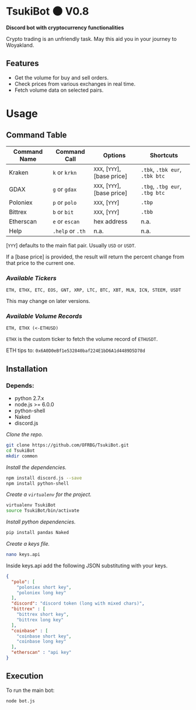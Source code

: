# TsukiBot 🌑 V0.8 
**Discord bot with cryptocurrency functionalities**

Crypto trading is an unfriendly task. May this aid you in your journey to Woyakland.

## Features
+ Get the volume for buy and sell orders.
+ Check prices from various exchanges in real time.
+ Fetch volume data on selected pairs.

# Usage

## Command Table

|  Command Name   |  Command Call    |  Options    | Shortcuts |
|------|------|------|------|
|   Kraken   | `k` or `krkn`     |  `XXX`, [`YYY`], [base price]    | `.tbk`, `.tbk eur`, `.tbk btc`|
|   GDAX   | `g` or `gdax`     |  `XXX`, [`YYY`], [base price]    | `.tbg`, `.tbg eur`, `.tbg btc`|
|   Poloniex   | `p` or `polo`     |  `XXX`, [`YYY`]    | `.tbp`|
|   Bittrex   | `b` or `bit`     |  `XXX`, [`YYY`]    | `.tbb`|
|   Etherscan   | `e` or `escan`     |  hex address   |  n.a. |
|   Help   | `.help` or `.th`     |  n.a.   |  n.a. |

[`YYY`] defaults to the main fiat pair. Usually `USD` or `USDT`.

If a [base price] is provided, the result will return the percent change from that price to the current one.

### _Available Tickers_
```
ETH, ETHX, ETC, EOS, GNT, XRP, LTC, BTC, XBT, MLN, ICN, STEEM, USDT
```

This may change on later versions.

### _Available Volume Records_
```
ETH, ETHX (<-ETHUSD)
```

`ETHX` is the custom ticker to fetch the volume record of `ETHUSDT`.

ETH tips to: `0x6A0D0eBf1e532840baf224E1bD6A1d4489D5D78d`


## Installation

### Depends:
+ python 2.7.x
+ node.js >= 6.0.0
+ python-shell
+ Naked
+ discord.js

*Clone the repo.*

```bash
git clone https://github.com/OFRBG/TsukiBot.git
cd TsukiBot
mkdir common
```

*Install the dependencies.*

```bash
npm install discord.js --save
npm install python-shell
```

*Create a `virtualenv` for the project.*

```bash
virtualenv TsukiBot
source TsukiBot/bin/activate
```

*Install python dependencies.*

```bash
pip install pandas Naked
```

*Create a keys file.*

```bash
nano keys.api
```

Inside keys.api add the following JSON substituting with your keys.

```json
{
  "polo": [
    "poloniex short key",
    "poloniex long key"
  ],
  "discord": "discord token (long with mixed chars)",
  "bittrex" : [
    "bittrex short key",
    "bittrex long key"
  ],
  "coinbase" : [
    "coinbase short key",
    "coinbase long key"
  ],
  "etherscan" : "api key"
}
```

## Execution

To run the main bot:

```bash
node bot.js
```
